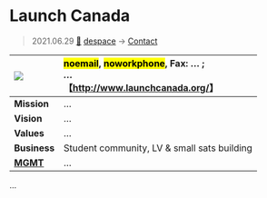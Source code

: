 # Launch Canada
> 2021.06.29 [🚀](../../index/index.md) [despace](../index.md) → [Contact](../contact.md)

|[![](../f/con//_logo1_thumb.jpg)](../f/con//_logo1.png)|<mark>noemail</mark>, <mark>noworkphone</mark>, Fax: … ;<br> *…*<br> 【<http://www.launchcanada.org/>】|
|:--|:--|
|**Mission**|…|
|**Vision**|…|
|**Values**|…|
|**Business**|Student community, LV & small sats building|
|**[MGMT](../mgmt.md)**|…|

<p style="page-break-after:always"> </p>

…
